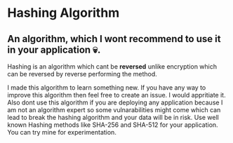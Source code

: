 # Hashing Algorithm

## An algorithm, which I wont recommend to use it in your application 💀.

Hashing is an algorithm which cant be **reversed** unlike encryption which can be reversed by reverse performing the method.

I made this algorithm to learn something new. If you have any way to improve this algorithm then feel free to create an issue. I would appritiate it. Also dont use this algorithm if you are deploying any application because I am not an algorithm expert so some vulnarabilities might come which can lead to break the hashing algorithm and your data will be in risk.
Use well known Hashing methods like SHA-256 and SHA-512 for your application. You can try mine for experimentation.
